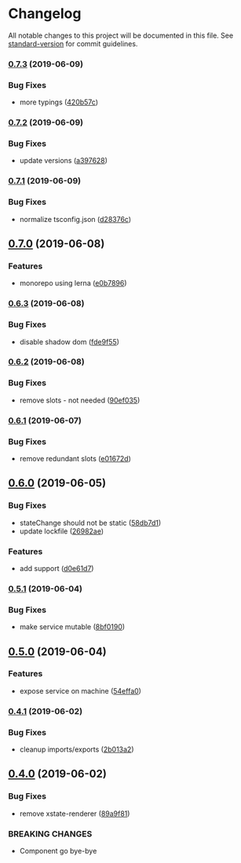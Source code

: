 # Changelog

All notable changes to this project will be documented in this file. See [standard-version](https://github.com/conventional-changelog/standard-version) for commit guidelines.

### [0.7.3](https://github.com/mikaelkaron/stencil-xstate/compare/v0.7.2...v0.7.3) (2019-06-09)


### Bug Fixes

* more typings ([420b57c](https://github.com/mikaelkaron/stencil-xstate/commit/420b57c))



### [0.7.2](https://github.com/mikaelkaron/stencil-xstate/compare/v0.7.1...v0.7.2) (2019-06-09)


### Bug Fixes

* update versions ([a397628](https://github.com/mikaelkaron/stencil-xstate/commit/a397628))



### [0.7.1](https://github.com/mikaelkaron/stencil-xstate/compare/v0.7.0...v0.7.1) (2019-06-09)


### Bug Fixes

* normalize tsconfig.json ([d28376c](https://github.com/mikaelkaron/stencil-xstate/commit/d28376c))



## [0.7.0](https://github.com/mikaelkaron/stencil-xstate/compare/v0.6.3...v0.7.0) (2019-06-08)


### Features

* monorepo using lerna ([e0b7896](https://github.com/mikaelkaron/stencil-xstate/commit/e0b7896))



### [0.6.3](https://github.com/mikaelkaron/stencil-xstate/compare/v0.6.2...v0.6.3) (2019-06-08)


### Bug Fixes

* disable shadow dom ([fde9f55](https://github.com/mikaelkaron/stencil-xstate/commit/fde9f55))



### [0.6.2](https://github.com/mikaelkaron/stencil-xstate/compare/v0.6.1...v0.6.2) (2019-06-08)


### Bug Fixes

* remove slots - not needed ([90ef035](https://github.com/mikaelkaron/stencil-xstate/commit/90ef035))



### [0.6.1](https://github.com/mikaelkaron/stencil-xstate/compare/v0.6.0...v0.6.1) (2019-06-07)


### Bug Fixes

* remove redundant slots ([e01672d](https://github.com/mikaelkaron/stencil-xstate/commit/e01672d))



## [0.6.0](https://github.com/mikaelkaron/stencil-xstate/compare/v0.5.1...v0.6.0) (2019-06-05)


### Bug Fixes

* stateChange should not be static ([58db7d1](https://github.com/mikaelkaron/stencil-xstate/commit/58db7d1))
* update lockfile ([26982ae](https://github.com/mikaelkaron/stencil-xstate/commit/26982ae))


### Features

* add <slot> support ([d0e61d7](https://github.com/mikaelkaron/stencil-xstate/commit/d0e61d7))



### [0.5.1](https://github.com/mikaelkaron/stencil-xstate/compare/v0.5.0...v0.5.1) (2019-06-04)


### Bug Fixes

* make service mutable ([8bf0190](https://github.com/mikaelkaron/stencil-xstate/commit/8bf0190))



## [0.5.0](https://github.com/mikaelkaron/stencil-xstate/compare/v0.4.1...v0.5.0) (2019-06-04)


### Features

* expose service on machine ([54effa0](https://github.com/mikaelkaron/stencil-xstate/commit/54effa0))



### [0.4.1](https://github.com/mikaelkaron/stencil-xstate/compare/v0.4.0...v0.4.1) (2019-06-02)


### Bug Fixes

* cleanup imports/exports ([2b013a2](https://github.com/mikaelkaron/stencil-xstate/commit/2b013a2))



## [0.4.0](https://github.com/mikaelkaron/stencil-xstate/compare/v0.3.0...v0.4.0) (2019-06-02)


### Bug Fixes

* remove xstate-renderer ([89a9f81](https://github.com/mikaelkaron/stencil-xstate/commit/89a9f81))


### BREAKING CHANGES

* Component go bye-bye
